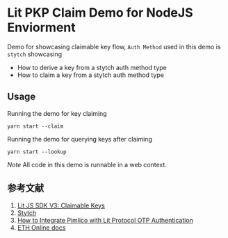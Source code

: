 # Lit PKP Claim Demo for NodeJS Enviorment

Demo for showcasing claimable key flow, `Auth Method` used in this demo is `stytch` showcasing

- How to derive a key from a stytch auth method type
- How to claim a key from a stytch auth method type

## Usage

Running the demo for key claiming

```
yarn start --claim
```

Running the demo for querying keys after claiming

```
yarn start --lookup
```

_Note_ All code in this demo is runnable in a web context.

## 参考文献

1. [Lit JS SDK V3: Claimable Keys](https://spark.litprotocol.com/lit-js-sdk-v3-claimable-keys/)
2. [Stytch](https://stytch.com/docs?ref=spark.litprotocol.com)
3. [How to Integrate Pimlico with Lit Protocol OTP Authentication](https://docs.pimlico.io/how-to/integrations/lit-protocol)
4. [ETH Online docs](https://ethglobal.com/events/ethonline2023/prizes/lit-protocol-90epx)
